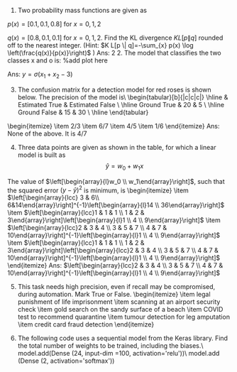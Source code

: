 1. Two probability mass functions are given as

$p(x)=[0.1,0.1,0.8]$ for $x=0,1,2$

$q(x)=[0.8,0.1,0.1]$ for $x=0,1,2$.
Find the $\mathrm{KL}$ divergence $K L[p \| q]$ rounded off to the nearest integer. (Hint: $K L[p \| q]=-\sum_{x} p(x) \log \left(\frac{q(x)}{p(x)}\right)$ )
Ans: 2
2. The model that classifies the two classes x and o  is:
%add plot here

Ans: $y=\sigma\left(x_{1}+x_{2}-3\right)$

3. The confusion matrix for a detection model for red roses is shown below. The precision of the model is\\
\begin{tabular}[b]{|c|c|c|}
\hline & Estimated True & Estimated False \\
\hline Ground True & 20 & 5 \\
\hline Ground False & 15 & 30 \\
\hline
\end{tabular}

\begin{itemize}
    \item 2/3
    \item 6/7
    \item 4/5
    \item 1/6
\end{itemize}
Ans: None of the above. It is $4 / 7$

4. Three data points are given as shown in the table, for which a linear model is built as
$$
\hat{y}=w_0+w_1 x
$$

The value of $\left[\begin{array}{l}w_0 \\ w_1\end{array}\right]$, such that the squared error $(y-\hat{y})^2$ is minimum, is
\begin{itemize}
    \item $\left[\begin{array}{lcc} 3 & 6\\ 6&14\end{array}\right]^{-1}\left[\begin{array}{l}14 \\ 36\end{array}\right]$
    \item $\left[\begin{array}{lcc}1 & 1 & 1 \\ 1 & 2 & 3\end{array}\right]\left[\begin{array}{l}1 \\ 4 \\ 9\end{array}\right]$
    \item $\left[\begin{array}{lcc}2 & 3 & 4 \\ 3 & 5 & 7 \\ 4 & 7 & 10\end{array}\right]^{-1}\left[\begin{array}{l}1 \\ 4 \\ 9\end{array}\right]$
    \item $\left[\begin{array}{lcc}1 & 1 & 1 \\ 1 & 2 & 3\end{array}\right]\left[\begin{array}{lcc}2 & 3 & 4 \\ 3 & 5 & 7 \\ 4 & 7 & 10\end{array}\right]^{-1}\left[\begin{array}{l}1 \\ 4 \\ 9\end{array}\right]$
\end{itemize}
Ans: $\left[\begin{array}{lcc}2 & 3 & 4 \\ 3 & 5 & 7 \\ 4 & 7 & 10\end{array}\right]^{-1}\left[\begin{array}{l}1 \\ 4 \\ 9\end{array}\right]$

5. This task needs high precision, even if recall may be compromised, during automation. Mark True or False.
\begin{itemize}
    \item legal punishment of life imprisonment
    \item scanning at an airport security check
    \item gold search on the sandy surface of a beach
    \item COVID test to recommend quarantine
    \item tumour detection for leg amputation
    \item credit card fraud detection
\end{itemize}

6. The following code uses a sequential model from the Keras library. Find the total number of weights to be trained, including the biases.\\
model.add(Dense (24, input-dim =100, activation='relu'))\\
model.add (Dense (2, activation='softmax'))
